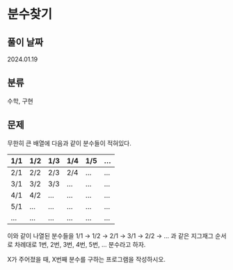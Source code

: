 <!-- @format -->

# 분수찾기

## 풀이 날짜

2024.01.19

## 분류

수학, 구현

## 문제

무한히 큰 배열에 다음과 같이 분수들이 적혀있다.

| 1/1 | 1/2 | 1/3 | 1/4 | 1/5 | …   |
| --- | --- | --- | --- | --- | --- |
| 2/1 | 2/2 | 2/3 | 2/4 | …   | …   |
| 3/1 | 3/2 | 3/3 | …   | …   | …   |
| 4/1 | 4/2 | …   | …   | …   | …   |
| 5/1 | …   | …   | …   | …   | …   |
| …   | …   | …   | …   | …   | …   |

이와 같이 나열된 분수들을 1/1 → 1/2 → 2/1 → 3/1 → 2/2 → … 과 같은 지그재그 순서로 차례대로 1번, 2번, 3번, 4번, 5번, … 분수라고 하자.

X가 주어졌을 때, X번째 분수를 구하는 프로그램을 작성하시오.
